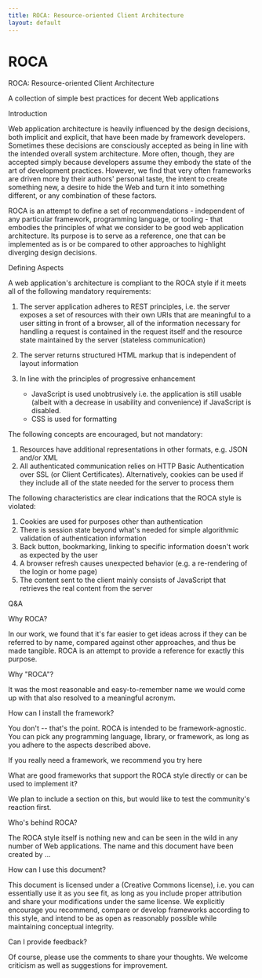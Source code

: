 ```yaml
---
title: ROCA: Resource-oriented Client Architecture
layout: default
---
```

ROCA
====

ROCA: Resource-oriented Client Architecture

A collection of simple best practices for decent Web applications

Introduction

Web application architecture is heavily influenced by the design
decisions, both implicit and explicit, that have been made by
framework developers. Sometimes these decisions are consciously
accepted as being in line with the intended overall system
architecture. More often, though, they are accepted simply because
developers assume they embody the state of the art of development
practices. However, we find that very often frameworks are driven more
by their authors' personal taste, the intent to create something new,
a desire to hide the Web and turn it into something different, or any
combination of these factors.

ROCA is an attempt to define a set of recommendations - independent of
any particular framework, programming language, or tooling - that
embodies the principles of what we consider to be good web application
architecture. Its purpose is to serve as a reference, one that can be
implemented as is or be compared to other approaches to highlight
diverging design decisions.

Defining Aspects

A web application's architecture is compliant to the ROCA style if it
meets all of the following mandatory requirements:

 1. The server application adheres to REST principles, i.e. the server
    exposes a set of resources with their own URIs that are meaningful
    to a user sitting in front of a browser, all of the information
    necessary for handling a request is contained in the request
    itself and the resource state maintained by the server (stateless
    communication)
 2. The server returns structured HTML markup that is independent of
    layout information
 3. In line with the principles of progressive enhancement

       * JavaScript is used unobtrusively i.e. the application is
         still usable (albeit with a decrease in usability and
         convenience) if JavaScript is disabled.
       * CSS is used for formatting

The following concepts are encouraged, but not mandatory:

 1. Resources have additional representations in other formats, e.g.
    JSON and/or XML
 2. All authenticated communication relies on HTTP Basic
    Authentication over SSL (or Client Certificates). Alternatively,
    cookies can be used if they include all of the state needed for
    the server to process them

The following characteristics are clear indications that the ROCA
style is violated:

 1. Cookies are used for purposes other than authentication
 2. There is session state beyond what's needed for simple algorithmic
    validation of authentication information
 3. Back button, bookmarking, linking to specific information doesn't
    work as expected by the user
 4. A browser refresh causes unexpected behavior (e.g. a re-rendering
    of the login or home page)
 5. The content sent to the client mainly consists of JavaScript that
    retrieves the real content from the server

Q&A

  Why ROCA?

In our work, we found that it's far easier to get ideas across if they
can be referred to by name, compared against other approaches, and
thus be made tangible. ROCA is an attempt to provide a reference for
exactly this purpose.

  Why "ROCA"?

It was the most reasonable and easy-to-remember name we would come up
with that also resolved to a meaningful acronym.

  How can I install the framework?

You don't -- that's the point. ROCA is intended to be
framework-agnostic. You can pick any programming language, library, or
framework, as long as you adhere to the aspects described above.

If you really need a framework, we recommend you try here

  What are good frameworks that support the ROCA style directly or can be
  used to implement it?

We plan to include a section on this, but would like to test the
community's reaction first.

  Who's behind ROCA?

The ROCA style itself is nothing new and can be seen in the wild in
any number of Web applications. The name and this document have been
created by ...

  How can I use this document?

This document is licensed under a (Creative Commons license), i.e. you
can essentially use it as you see fit, as long as you include proper
attribution and share your modifications under the same license. We
explicitly encourage you recommend, compare or develop frameworks
according to this style, and intend to be as open as reasonably
possible while maintaining conceptual integrity.

  Can I provide feedback?

Of course, please use the comments to share your thoughts. We welcome
criticism as well as suggestions for improvement.
